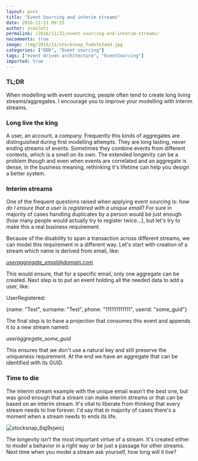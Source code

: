 ```yaml
---
layout: post
title: "Event Sourcing and interim streams"
date: 2016-11-21 09:55
author: scooletz
permalink: /2016/11/21/event-sourcing-and-interim-streams/
nocomments: true
image: /img/2016/11/stocksnap_fadefe2a4d.jpg
categories: ["DDD", "Event sourcing"]
tags: ["event driven architecture", "EventSourcing"]
imported: true
---
```


### TL;DR

When modelling with event sourcing, people often tend to create long living streams/aggregates. I encourage you to improve your modelling with interim streams.

### Long live the king

A user, an account, a company. Frequently this kinds of aggregates are distinguished during first modelling attempts. They are long lasting, never ending streams of events. Sometimes they combine events from different contexts, which is a smell on its own. The extended longevity can be a problem though and even when events are correlated and an aggregate is dense, in the business meaning, rethinking it's lifetime can help you design a better system.

### Interim streams

One of the frequent questions raised when applying event sourcing is: *how do I ensure that a user is registered with a unique email*? For sure in majority of cases handling duplicates by a person would be just enough (how many people would actually try to register twice...), but let's try to make this a real business requirement.

Because of the disability to span a transaction across different streams, we can model this requirement in a different way. Let's start with creation of a stream which name is derived from email, like:

*useraggregate_email@domain.com*

This would ensure, that for a specific email, only one aggregate can be created. Next step is to put an event holding all the needed data to add a user, like:

UserRegistered:

{name: "Test", surname: "Test", phone: "111111111111", userid: "some_guid"}

The final step is to have a projection that consumes this event and appends it to a new stream named:

*useraggregate_some_guid*

This ensures that we don't use a natural key and still preserve the uniqueness requirement. At the end we have an aggregate that can be identified with its GUID.

### Time to die

The interim stream example with the unique email wasn't the best one, but was good enough that a stream can make interim streams or that can be based on an interim stream. It's vital to liberate from thinking that every stream needs to live forever. I'd say that in majority of cases there's a moment when a stream needs to ends its life.

![stocksnap_6qj9xjwicj](/img/2016/11/stocksnap_6qj9xjwicj.jpg)

The longevity isn't the most important virtue of a stream. It's created either to model a behavior in a right way or be just a passage for other streams. Next time when you model a stream ask yourself, how long will it live?
